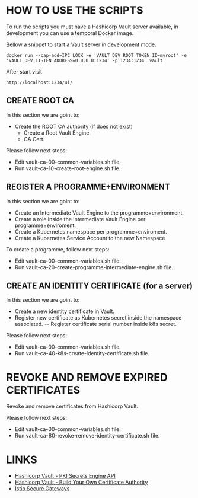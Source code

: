 # HOW TO USE THE SCRIPTS

To run the scripts you must have a Hashicorp Vault server available, in development you can use a temporal Docker image.

Bellow a snippet to start a Vault server in development mode.
```
docker run --cap-add=IPC_LOCK -e 'VAULT_DEV_ROOT_TOKEN_ID=myroot' -e 'VAULT_DEV_LISTEN_ADDRESS=0.0.0.0:1234' -p 1234:1234  vault
```

After start visit
```
http://localhost:1234/ui/
```


## CREATE ROOT CA

In this section we are goint to:
- Create the ROOT CA authority (if does not exist)
  - Create a Root Vault Engine.
  - CA Cert.

Please follow next steps:
- Edit vault-ca-00-common-variables.sh file.
- Run vault-ca-10-create-root-engine.sh file.

## REGISTER A PROGRAMME+ENVIRONMENT

In this section we are goint to:
- Create an Intermediate Vault Engine to the programme+environment.
- Create a role inside the Intermediate Vault Engine per programme+enviroment.
- Create a Kubernetes namespace per programme+enviroment.
- Create a Kubernetes Service Account to the new Namespace

To create a programme, follow next steps:
- Edit vault-ca-00-common-variables.sh file.
- Run vault-ca-20-create-programme-intermediate-engine.sh file.


## CREATE AN IDENTITY CERTIFICATE (for a server)
In this section we are goint to:
- Create a new identity certificate in Vault.
- Register new certificate as Kubernetes secret inside the namespace associated.
-- Register certificate serial number inside k8s secret.

Please follow next steps:
- Edit vault-ca-00-common-variables.sh file.
- Run vault-ca-40-k8s-create-identity-certificate.sh file.


# REVOKE AND REMOVE EXPIRED CERTIFICATES
Revoke and remove certificates from Hashicorp Vault.

Please follow next steps:
- Edit vault-ca-00-common-variables.sh file.
- Run vault-ca-80-revoke-remove-identity-certificate.sh file.



# LINKS
- [Hashicorp Vault - PKI Secrets Engine API](https://www.vaultproject.io/api/secret/pki/index.html#read-ca-certificate)
- [Hashicorp Vault - Build Your Own Certificate Authority ](https://learn.hashicorp.com/vault/secrets-management/sm-pki-engine)
- [Istio Secure Gateways](https://istio.io/docs/tasks/traffic-management/ingress/secure-ingress-sds/)

